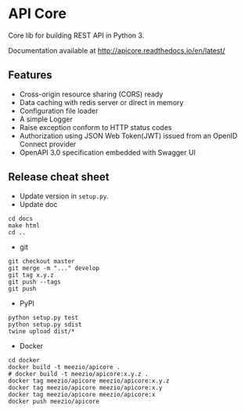 # API Core

Core lib for building REST API in Python 3.

Documentation available at http://apicore.readthedocs.io/en/latest/

## Features

* Cross-origin resource sharing (CORS) ready
* Data caching with redis server or direct in memory
* Configuration file loader
* A simple Logger
* Raise exception conform to HTTP status codes
* Authorization using JSON Web Token(JWT) issued from an OpenID Connect provider
* OpenAPI 3.0 specification embedded with Swagger UI

## Release cheat sheet

* Update version in ``setup.py``.
* Update doc
```
cd docs
make html
cd ..
```
* git
```
git checkout master
git merge -m "..." develop
git tag x.y.z
git push --tags
git push
```
* PyPI
```
python setup.py test
python setup.py sdist
twine upload dist/*
```
* Docker
```
cd docker
docker build -t meezio/apicore .
# docker build -t meezio/apicore:x.y.z .
docker tag meezio/apicore meezio/apicore:x.y.z
docker tag meezio/apicore meezio/apicore:x.y
docker tag meezio/apicore meezio/apicore:x
docker push meezio/apicore
```
